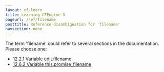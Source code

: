 ```yaml
---
layout: cf-learn
title: Learning CFEngine 3
pageurl: /ref/filename
posttitle: Reference disambiguation for 'filename'
navsection: none
---
```


The term 'filename' could refer to several sections in the documentation. Please choose one:

- [12.2.1 Variable edit.filename](https://cfengine.com/manuals/cf3-Reference#Variable-edit.filename)
- [12.6.2 Variable this.promise_filename](https://cfengine.com/manuals/cf3-Reference#Variable-this.promise_filename)
